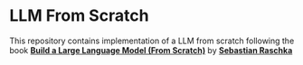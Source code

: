 # LLM From Scratch
This repository contains implementation of a LLM from scratch following the book **[Build a Large Language Model (From Scratch)](https://mng.bz/M96o)** by **[Sebastian Raschka](https://sebastianraschka.com/)**